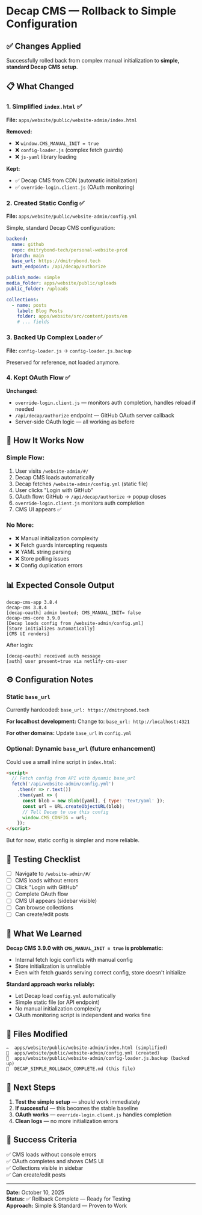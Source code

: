 # Decap CMS — Rollback to Simple Configuration

## ✅ Changes Applied

Successfully rolled back from complex manual initialization to **simple, standard Decap CMS setup**.

## 📋 What Changed

### 1. **Simplified `index.html`** ✅
**File:** `apps/website/public/website-admin/index.html`

**Removed:**
- ❌ `window.CMS_MANUAL_INIT = true`
- ❌ `config-loader.js` (complex fetch guards)
- ❌ `js-yaml` library loading

**Kept:**
- ✅ Decap CMS from CDN (automatic initialization)
- ✅ `override-login.client.js` (OAuth monitoring)

### 2. **Created Static Config** ✅
**File:** `apps/website/public/website-admin/config.yml`

Simple, standard Decap CMS configuration:
```yaml
backend:
  name: github
  repo: dmitrybond-tech/personal-website-prod
  branch: main
  base_url: https://dmitrybond.tech
  auth_endpoint: /api/decap/authorize

publish_mode: simple
media_folder: apps/website/public/uploads
public_folder: /uploads

collections:
  - name: posts
    label: Blog Posts
    folder: apps/website/src/content/posts/en
    # ... fields
```

### 3. **Backed Up Complex Loader** ✅
**File:** `config-loader.js` → `config-loader.js.backup`

Preserved for reference, not loaded anymore.

### 4. **Kept OAuth Flow** ✅
**Unchanged:**
- `override-login.client.js` — monitors auth completion, handles reload if needed
- `/api/decap/authorize` endpoint — GitHub OAuth server callback
- Server-side OAuth logic — all working as before

## 🎯 How It Works Now

### Simple Flow:
1. User visits `/website-admin/#/`
2. Decap CMS loads automatically
3. Decap fetches `/website-admin/config.yml` (static file)
4. User clicks "Login with GitHub"
5. OAuth flow: GitHub → `/api/decap/authorize` → popup closes
6. `override-login.client.js` monitors auth completion
7. CMS UI appears ✅

### No More:
- ❌ Manual initialization complexity
- ❌ Fetch guards intercepting requests
- ❌ YAML string parsing
- ❌ Store polling issues
- ❌ Config duplication errors

## 📊 Expected Console Output

```
decap-cms-app 3.8.4
decap-cms 3.8.4
[decap-oauth] admin booted; CMS_MANUAL_INIT= false
decap-cms-core 3.9.0
[Decap loads config from /website-admin/config.yml]
[Store initializes automatically]
[CMS UI renders]
```

After login:
```
[decap-oauth] received auth message
[auth] user present=true via netlify-cms-user
```

## ⚙️ Configuration Notes

### Static `base_url`
Currently hardcoded: `base_url: https://dmitrybond.tech`

**For localhost development:**
Change to: `base_url: http://localhost:4321`

**For other domains:**
Update `base_url` in `config.yml`

### Optional: Dynamic `base_url` (future enhancement)
Could use a small inline script in `index.html`:
```html
<script>
  // Fetch config from API with dynamic base_url
  fetch('/api/website-admin/config.yml')
    .then(r => r.text())
    .then(yaml => {
      const blob = new Blob([yaml], { type: 'text/yaml' });
      const url = URL.createObjectURL(blob);
      // Tell Decap to use this config
      window.CMS_CONFIG = url;
    });
</script>
```

But for now, static config is simpler and more reliable.

## 🧪 Testing Checklist

- [ ] Navigate to `/website-admin/#/`
- [ ] CMS loads without errors
- [ ] Click "Login with GitHub"
- [ ] Complete OAuth flow
- [ ] CMS UI appears (sidebar visible)
- [ ] Can browse collections
- [ ] Can create/edit posts

## 🔄 What We Learned

**Decap CMS 3.9.0 with `CMS_MANUAL_INIT = true` is problematic:**
- Internal fetch logic conflicts with manual config
- Store initialization is unreliable
- Even with fetch guards serving correct config, store doesn't initialize

**Standard approach works reliably:**
- Let Decap load `config.yml` automatically
- Simple static file (or API endpoint)
- No manual initialization complexity
- OAuth monitoring script is independent and works fine

## 📁 Files Modified

```
✏️  apps/website/public/website-admin/index.html (simplified)
📄  apps/website/public/website-admin/config.yml (created)
💾  apps/website/public/website-admin/config-loader.js.backup (backed up)
📄  DECAP_SIMPLE_ROLLBACK_COMPLETE.md (this file)
```

## 🚀 Next Steps

1. **Test the simple setup** — should work immediately
2. **If successful** — this becomes the stable baseline
3. **OAuth works** — `override-login.client.js` handles completion
4. **Clean logs** — no more initialization errors

## 🎉 Success Criteria

✅ CMS loads without console errors  
✅ OAuth completes and shows CMS UI  
✅ Collections visible in sidebar  
✅ Can create/edit posts  

---

**Date:** October 10, 2025  
**Status:** ✅ Rollback Complete — Ready for Testing  
**Approach:** Simple & Standard — Proven to Work

